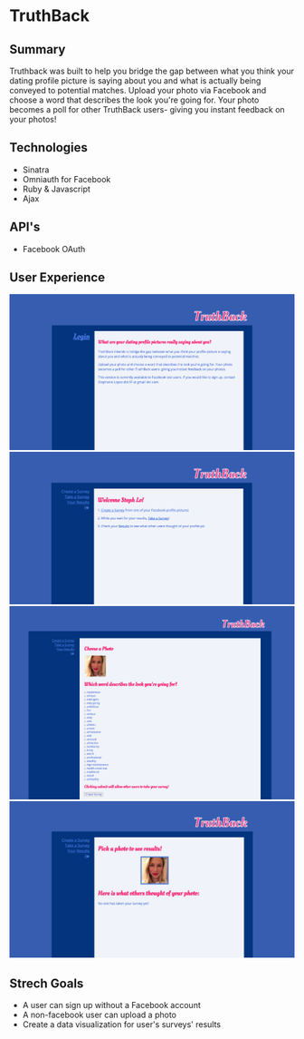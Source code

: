 # TruthBack

## Summary

Truthback was built to help you bridge the gap between what you think your dating profile picture is saying about you and what is actually being conveyed to potential matches.  Upload your photo via Facebook and choose a word that describes the look you're going for. Your photo becomes a poll for other TruthBack users- giving you instant feedback on your photos!  
	 
## Technologies
* Sinatra
* Omniauth for Facebook
* Ruby & Javascript
* Ajax
	
## API's
* Facebook OAuth

## User Experience
![Login Page](app/assets/images/login.png)
![Welcome Page](app/assets/images/welcome.png)
![Create New Survey](app/assets/images/newsurvey.png)
![View Survey Results](app/assets/images/surveyresults.png)

## Strech Goals
* A user can sign up without a Facebook account
* A non-facebook user can upload a photo
* Create a data visualization for user's surveys' results